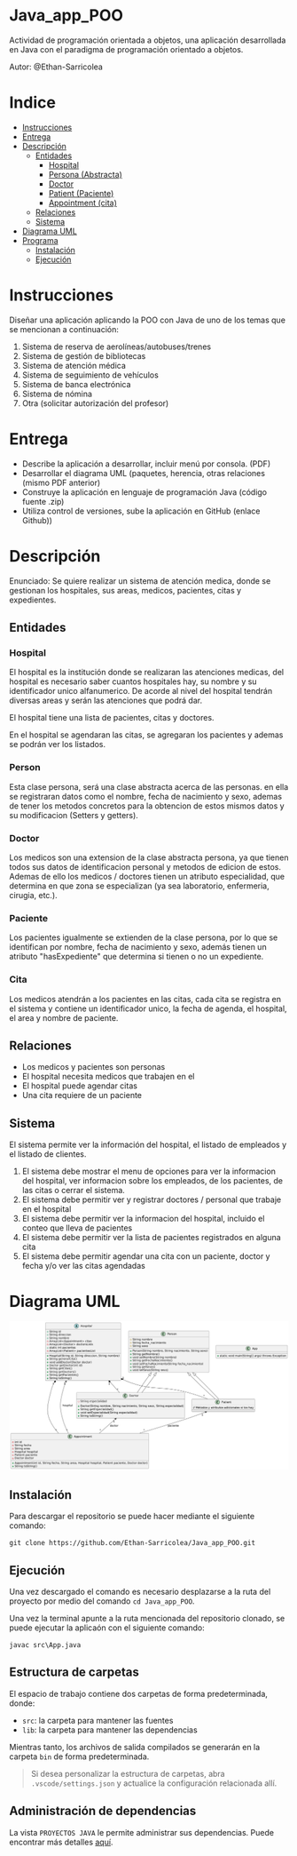 # Java_app_POO
Actividad de programación orientada a objetos, una aplicación desarrollada en Java con el paradigma de programación orientado a objetos.

Autor: @Ethan-Sarricolea

# Indice
- [Instrucciones](#instrucciones)
- [Entrega](#entrega)
- [Descripción](#descripción)
  - [Entidades](#entidades)
    - [Hospital](#hospital)
    - [Persona (Abstracta)](#person)
    - [Doctor](#doctor)
    - [Patient (Paciente)](#paciente)
    - [Appointment (cita)](#cita)
  - [Relaciones](#relaciones)
  - [Sistema](#sistema)
- [Diagrama UML](#diagrama-uml)
- [Programa](#programa)
  - [Instalación](#instalación)
  - [Ejecución](#ejecución)

# Instrucciones

Diseñar una aplicación aplicando la POO con Java de uno de los temas que se mencionan a continuación:

1. Sistema de reserva de aerolíneas/autobuses/trenes
2. Sistema de gestión de bibliotecas
3. Sistema de atención médica
4. Sistema de seguimiento de vehículos
5. Sistema de banca electrónica
6. Sistema de nómina
7. Otra (solicitar autorización del profesor)


# Entrega

- Describe la aplicación a desarrollar, incluir menú por consola. (PDF)
- Desarrollar el diagrama UML (paquetes, herencia, otras relaciones (mismo PDF anterior)
- Construye la aplicación en lenguaje de programación Java (código fuente .zip)
- Utiliza control de versiones, sube la aplicación en GitHub (enlace Github))

# Descripción

Enunciado: Se quiere realizar un sistema de atención medica, donde se gestionan los hospitales, sus areas, medicos, pacientes, citas y expedientes.

## Entidades

### Hospital
El hospital es la institución donde se realizaran las atenciones medicas, del hospital es necesario saber cuantos hospitales hay, su nombre y su identificador unico alfanumerico. De acorde al nivel del hospital tendrán diversas areas y serán las atenciones que podrá dar.

El hospital tiene una lista de pacientes, citas y doctores.

En el hospital se agendaran las citas, se agregaran los pacientes y ademas se podrán ver los listados.

### Person
Esta clase persona, será una clase abstracta acerca de las personas. en ella se registraran datos como el nombre, fecha de nacimiento y sexo, ademas de tener los metodos concretos para la obtencion de estos mismos datos y su modificacion (Setters y getters).

### Doctor

Los medicos son una extension de la clase abstracta persona, ya que tienen todos sus datos de identificacion personal y metodos de edicion de estos. Ademas de ello los medicos / doctores tienen un atributo especialidad, que determina en que zona se especializan (ya sea laboratorio, enfermeria, cirugia, etc.).

### Paciente
Los pacientes igualmente se extienden de la clase persona, por lo que se identifican por nombre, fecha de nacimiento y sexo, además tienen un atributo "hasExpediente" que determina si tienen o no un expediente.

### Cita

Los medicos atendrán a los pacientes en las citas, cada cita se registra en el sistema y contiene un identificador unico, la fecha de agenda, el hospital, el area y nombre de paciente.

## Relaciones
- Los medicos y pacientes son personas
- El hospital necesita medicos que trabajen en el
- El hospital puede agendar citas
- Una cita requiere de un paciente

## Sistema

El sistema permite ver la información del hospital, el listado de empleados y el listado de clientes.
1. El sistema debe mostrar el menu de opciones para ver la informacion del hospital, ver informacion sobre los empleados, de los pacientes, de las citas o cerrar el sistema.
2. El sistema debe permitir ver y registrar doctores / personal que trabaje en el hospital
3. El sistema debe permitir ver la informacion del hospital, incluido el conteo que lleva de pacientes
4. El sistema debe permitir ver la lista de pacientes registrados en alguna cita
5. El sistema debe permitir agendar una cita con un paciente, doctor y fecha y/o ver las citas agendadas

# Diagrama UML

![alt text](AppHospitalUML.png)

## Instalación

Para descargar el repositorio se puede hacer mediante el siguiente comando:

    git clone https://github.com/Ethan-Sarricolea/Java_app_POO.git

## Ejecución

Una vez descargado el comando es necesario desplazarse a la ruta del proyecto por medio del comando `cd Java_app_POO`.

Una vez la terminal apunte a la ruta mencionada del repositorio clonado, se puede ejecutar la aplicaón con el siguiente comando:

    javac src\App.java

## Estructura de carpetas

El espacio de trabajo contiene dos carpetas de forma predeterminada, donde:

- `src`: la carpeta para mantener las fuentes
- `lib`: la carpeta para mantener las dependencias

Mientras tanto, los archivos de salida compilados se generarán en la carpeta `bin` de forma predeterminada.

> Si desea personalizar la estructura de carpetas, abra `.vscode/settings.json` y actualice la configuración relacionada allí.

## Administración de dependencias

La vista `PROYECTOS JAVA` le permite administrar sus dependencias. Puede encontrar más detalles [aquí](https://github.com/microsoft/vscode-java-dependency#manage-dependencies).